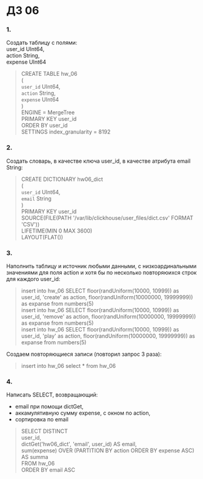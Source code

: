 # ДЗ 06  
### 1.  
Создать таблицу с полями:  
 user_id UInt64,  
 action String,  
 expense UInt64  

>CREATE TABLE hw_06  
(  
    `user_id` UInt64,  
    `action` String,  
    `expense` UInt64  
)  
ENGINE = MergeTree  
PRIMARY KEY user_id  
ORDER BY user_id  
SETTINGS index_granularity = 8192

### 2.  
Создать словарь, в качестве ключа user_id, в качестве атрибута email String:  

>CREATE DICTIONARY hw06_dict  
(  
    `user_id` UInt64,  
    `email` String  
)  
PRIMARY KEY user_id  
SOURCE(FILE(PATH '/var/lib/clickhouse/user_files/dict.csv' FORMAT 'CSV'))  
LIFETIME(MIN 0 MAX 3600)  
LAYOUT(FLAT())

### 3.  
Наполнить таблицу и источник любыми данными, с низкоардинальными значениями для поля action и хотя бы по несколько повторяюихся строк для каждого user_id:  

>insert into hw_06 SELECT floor(randUniform(10000, 10999)) as user_id,  'create' as action, floor(randUniform(10000000, 19999999)) as expanse from numbers(5)  
insert into hw_06 SELECT floor(randUniform(10000, 10999)) as user_id,  'remove' as action, floor(randUniform(10000000, 19999999)) as expanse from numbers(5)  
insert into hw_06 SELECT floor(randUniform(10000, 10999)) as user_id,  'play' as action, floor(randUniform(10000000, 19999999)) as expanse from numbers(5)

Создаем повторяющиеся записи (повторил запрос 3 раза):  
>insert into hw_06 select * from hw_06

### 4.  
Написать SELECT, возвращающий:  
* email при помощи dictGet,  
* аккамулятивную сумму expense, c окном по action,  
* сортировка по email

>SELECT DISTINCT  
    user_id,  
    dictGet('hw06_dict', 'email', user_id) AS email,  
    sum(expense) OVER (PARTITION BY action ORDER BY expense ASC) AS summa  
FROM hw_06  
ORDER BY email ASC

